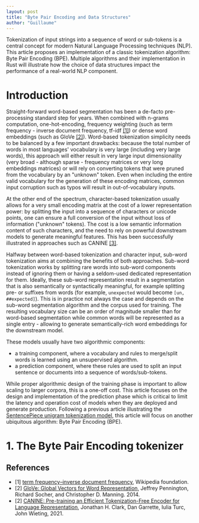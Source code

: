 ```yaml
---
layout: post
title: "Byte Pair Encoding and Data Structures"
author: "Guillaume"
---
```


Tokenization of input strings into a sequence of word or sub-tokens is a central concept for modern Natural Language Processing techniques (NLP). This article proposes an implementation of a classic tokenization algorithm: Byte Pair Encoding (BPE). Multiple algorithms and their implementation in Rust will illustrate how the choice of data structures impact the performance of a real-world NLP component.

# Introduction

Straight-forward word-based segmentation has been a de-facto pre-processing standard step for years. When combined with n-grams computation, one-hot-encoding, frequency weighting (such as term frequency - inverse document frequency, tf-idf [[1]](#tf-idf)) or dense word embeddings (such as GloVe [[2]](#glove)). Word-based tokenization simplicity needs to be balanced by a few important drawbacks: because the total number of words in most languages' vocabulary is very large (including very large words), this approach will either result in very large input dimensionality (very broad - although sparse - frequency matrices or very long embeddings matrices) or will rely on converting tokens that were pruned from the vocabulary by an "unknown" token. Even when including the entire valid vocabulary for the generation of these encoding matrices, common input corruption such as typos will result in out-of-vocabulary inputs.

At the other end of the spectrum, character-based tokenization usually allows for a very small encoding matrix at the cost of a lower representation power: by splitting the input into a sequence of characters or unicode points, one can ensure a full conversion of the input without loss of information ("unknown" tokens). The cost is a low semantic information content of such characters, and the need to rely on powerful downstream models to generate meaningful features. This has been successfully illustrated in approaches such as CANINE [[3]](#canine).

Halfway between word-based tokenization and character input, sub-word tokenization aims at combining the benefits of both approaches. Sub-word tokenization works by splitting rare words into sub-word components instead of ignoring them or having a seldom-used dedicated representation for them. Ideally, these sub-word representation result in a segmentation that is also semantically or syntactically meaningful, for example splitting pre- or suffixes from words (for example, `unexpected` would become `[un, ##expected]`). This is in practice not always the case and depends on the sub-word segmentation algorithm and the corpus used for training. The resulting vocabulary size can be an order of magnitude smaller than for word-based segmentation while common words will be represented as a single entry - allowing to generate semantically-rich word embeddings for the downstream model.

These models usually have two algorithmic components: 
- a training component, where a vocabulary and rules to merge/split words is learned using an unsupervised algorithm.
- a prediction component, where these rules are used to split an input sentence or documents into a sequence of words/sub-tokens.

While proper algorithmic design of the training phase is important to allow scaling to larger corpora, this is a one-off cost. This article focuses on the design and implementation of the prediction phase which is critical to limit the latency and operation cost of models when they are deployed and generate production. Following a previous article illustrating the [SentencePiece unigram tokenization model](../2020-05-30/sentence_piece), this article will focus on another ubiquitous algorithm: Byte Pair Encoding (BPE).

# 1. The Byte Pair Encoding tokenizer





## References
- <a name="tf-idf"></a>[1] [term frequency–inverse document frequency](https://en.wikipedia.org/wiki/Tf–idf), Wikipedia foundation. 
- <a name="glove"></a>[2] [GloVe: Global Vectors for Word Representation](https://nlp.stanford.edu/pubs/glove.pdf), Jeffrey Pennington, Richard Socher, and Christopher D. Manning. 2014.
- <a name="canine"></a>[2] [CANINE: Pre-training an Efficient Tokenization-Free Encoder for Language Representation](https://arxiv.org/abs/2103.06874), Jonathan H. Clark, Dan Garrette, Iulia Turc, John Wieting, 2021.
